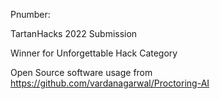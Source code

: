 Pnumber:

TartanHacks 2022 Submission

Winner for Unforgettable Hack Category

Open Source software usage from
https://github.com/vardanagarwal/Proctoring-AI
